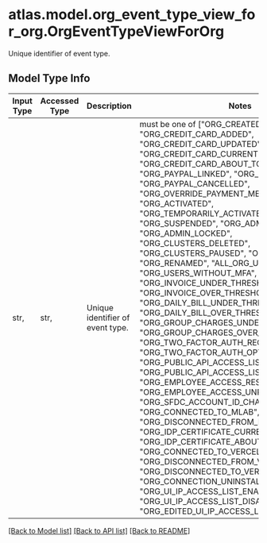 # atlas.model.org_event_type_view_for_org.OrgEventTypeViewForOrg

Unique identifier of event type.

## Model Type Info
Input Type | Accessed Type | Description | Notes
------------ | ------------- | ------------- | -------------
str,  | str,  | Unique identifier of event type. | must be one of ["ORG_CREATED", "ORG_CREDIT_CARD_ADDED", "ORG_CREDIT_CARD_UPDATED", "ORG_CREDIT_CARD_CURRENT", "ORG_CREDIT_CARD_ABOUT_TO_EXPIRE", "ORG_PAYPAL_LINKED", "ORG_PAYPAL_UPDATED", "ORG_PAYPAL_CANCELLED", "ORG_OVERRIDE_PAYMENT_METHOD_ADDED", "ORG_ACTIVATED", "ORG_TEMPORARILY_ACTIVATED", "ORG_SUSPENDED", "ORG_ADMIN_SUSPENDED", "ORG_ADMIN_LOCKED", "ORG_CLUSTERS_DELETED", "ORG_CLUSTERS_PAUSED", "ORG_LOCKED", "ORG_RENAMED", "ALL_ORG_USERS_HAVE_MFA", "ORG_USERS_WITHOUT_MFA", "ORG_INVOICE_UNDER_THRESHOLD", "ORG_INVOICE_OVER_THRESHOLD", "ORG_DAILY_BILL_UNDER_THRESHOLD", "ORG_DAILY_BILL_OVER_THRESHOLD", "ORG_GROUP_CHARGES_UNDER_THRESHOLD", "ORG_GROUP_CHARGES_OVER_THRESHOLD", "ORG_TWO_FACTOR_AUTH_REQUIRED", "ORG_TWO_FACTOR_AUTH_OPTIONAL", "ORG_PUBLIC_API_ACCESS_LIST_REQUIRED", "ORG_PUBLIC_API_ACCESS_LIST_NOT_REQUIRED", "ORG_EMPLOYEE_ACCESS_RESTRICTED", "ORG_EMPLOYEE_ACCESS_UNRESTRICTED", "ORG_SFDC_ACCOUNT_ID_CHANGED", "ORG_CONNECTED_TO_MLAB", "ORG_DISCONNECTED_FROM_MLAB", "ORG_IDP_CERTIFICATE_CURRENT", "ORG_IDP_CERTIFICATE_ABOUT_TO_EXPIRE", "ORG_CONNECTED_TO_VERCEL", "ORG_DISCONNECTED_FROM_VERCEL", "ORG_DISCONNECTED_TO_VERCEL", "ORG_CONNECTION_UNINSTALLED_FROM_VERCEL", "ORG_UI_IP_ACCESS_LIST_ENABLED", "ORG_UI_IP_ACCESS_LIST_DISABLED", "ORG_EDITED_UI_IP_ACCESS_LIST_ENTRIES", ] 

[[Back to Model list]](../../README.md#documentation-for-models) [[Back to API list]](../../README.md#documentation-for-api-endpoints) [[Back to README]](../../README.md)

